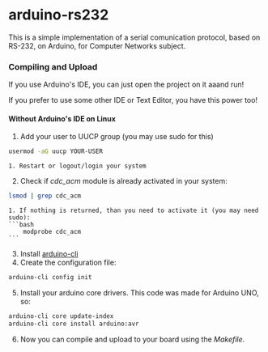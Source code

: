 # arduino-rs232


This is a simple implementation of a serial comunication protocol, based on RS-232, on Arduino, for Computer Networks subject.

### Compiling and Upload

If you use Arduino's IDE, you can just open the project on it aaand run!

If you prefer to use some other IDE or Text Editor, you have this power too!

#### Without Arduino's IDE on Linux

1. Add your user to UUCP group (you may use sudo for this)
```bash
usermod -aG uucp YOUR-USER
```
    1. Restart or logout/login your system

2. Check if *cdc_acm* module is already activated in your system:
```bash
lsmod | grep cdc_acm
```
    1. If nothing is returned, than you need to activate it (you may need sudo):
    ```bash
        modprobe cdc_acm
    ```

3. Install [arduino-cli](https://arduino.github.io/arduino-cli/0.19/)
4. Create the configuration file:
```bash
arduino-cli config init
```
5. Install your arduino core drivers. This code was made for Arduino UNO, so:
```bash
arduino-cli core update-index
arduino-cli core install arduino:avr
```

6. Now you can compile and upload to your board using the *Makefile*.
